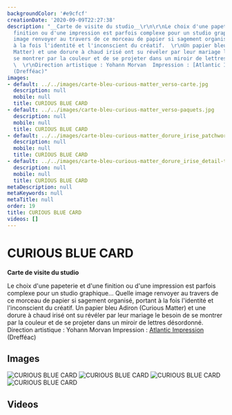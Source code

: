 ```yaml
---
backgroundColor: '#e9cfcf'
creationDate: '2020-09-09T22:27:38'
description: "__Carte de visite du studio__\r\n\r\nLe choix d'une papeterie et d'une
  finition ou d'une impression est parfois complexe pour un studio graphique...  \r\nQuelle
  image renvoyer au travers de ce morceau de papier si sagement organisé, portant
  à la fois l'identité et l'inconscient du créatif.  \r\nUn papier bleu Adiron (Curious
  Matter) et une dorure à chaud irisé ont su révéler par leur mariage le besoin de
  se montrer par la couleur et de se projeter dans un miroir de lettres désordonné.
  \  \r\nDirection artistique : Yohann Morvan  Impression : [Atlantic Impression](http://www.atlantic-impression.fr/)
  (Drefféac)"
images:
- default: ../../images/carte-bleu-curious-matter_verso-carte.jpg
  description: null
  mobile: null
  title: CURIOUS BLUE CARD
- default: ../../images/carte-bleu-curious-matter_verso-paquets.jpg
  description: null
  mobile: null
  title: CURIOUS BLUE CARD
- default: ../../images/carte-bleu-curious-matter_dorure_irise_patchwork.jpg
  description: null
  mobile: null
  title: CURIOUS BLUE CARD
- default: ../../images/carte-bleu-curious-matter_dorure_irise_detail-typographie.jpg
  description: null
  mobile: null
  title: CURIOUS BLUE CARD
metaDescription: null
metaKeywords: null
metaTitle: null
order: 19
title: CURIOUS BLUE CARD
videos: []
---
```


# CURIOUS BLUE CARD

__Carte de visite du studio__

Le choix d'une papeterie et d'une finition ou d'une impression est parfois complexe pour un studio graphique...
Quelle image renvoyer au travers de ce morceau de papier si sagement organisé, portant à la fois l'identité et l'inconscient du créatif.
Un papier bleu Adiron (Curious Matter) et une dorure à chaud irisé ont su révéler par leur mariage le besoin de se montrer par la couleur et de se projeter dans un miroir de lettres désordonné.
Direction artistique : Yohann Morvan  Impression : [Atlantic Impression](http://www.atlantic-impression.fr/) (Drefféac)

## Images

![CURIOUS BLUE CARD](../../images/carte-bleu-curious-matter_verso-carte.jpg)
![CURIOUS BLUE CARD](../../images/carte-bleu-curious-matter_verso-paquets.jpg)
![CURIOUS BLUE CARD](../../images/carte-bleu-curious-matter_dorure_irise_patchwork.jpg)
![CURIOUS BLUE CARD](../../images/carte-bleu-curious-matter_dorure_irise_detail-typographie.jpg)

## Videos
